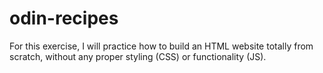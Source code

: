 # odin-recipes

For this exercise, I will practice how to build an HTML website totally from scratch, without any proper styling (CSS) or functionality (JS).


